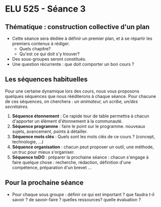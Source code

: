 # ELU 525 - Séance 3

## Thématique : construction collective d'un plan

* Cette séance sera dédiée à définir un premier plan, et à se répartir les premiers contenus à rédiger.
  * Quels chapitre?
  * Qu'est ce qui doit s'y trouver?
* Des sous-groupes seront constitués.
* Une question récurrente : que doit comporter un bon cours ?

## Les séquences habituelles
Pour une certaine dynamique lors des cours, nous vous proposons quelques séquences que nous rééditerons à chaque séance. Pour chacune de ces séquences, on cherchera : *un animateur, un scribe, un/des secrétaires.*
1. **Séquence étonnement** : Ce rapide tour de table permettra à chacun d'apporter un élément d'étonnement à la communauté.
2. **Séquence programme** : faire le point sur le programme. nouveaux sujets, avancement, points à détailler.
2. **Séquence mots clés** : Quels sont les mots clés de ce cours ? (concept, technologie, ...)
2. **Séquence organisation** : chacun peut proposer un outil, une méthode, un truc pour mieux s'organiser.
3. **Séquence toDO** : préparer la prochaine séance : chacun s'engage à faire quelque chose : recherche, rédaction, définition d'une compétence, préparation d'un brevet ...

## Pour la prochaine séance
* Pour chaque sous groupe : définir ce qui est important ? que faudra t-il savoir ? de savoir-faire ? quelles ressources? quelle évaluation ?
